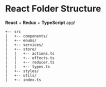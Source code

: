 # React Folder Structure

**React** + **Redux** + **TypeScript** app!

```
+-- src
|   +-- components/
|   +-- enums/
|   +-- services/
|   +-- store/
|   |   +-- actions.ts
|   |   +-- effects.ts
|   |   +-- reducer.ts
|   |   +-- types.ts
|   +-- styles/
|   +-- utils/
|   +-- index.ts
```
